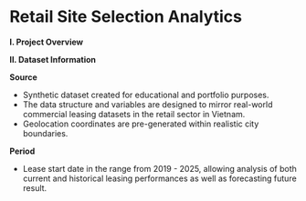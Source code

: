 # Retail Site Selection Analytics

**I. Project Overview**

**II. Dataset Information**

**Source**

- Synthetic dataset created for educational and portfolio purposes.
- The data structure and variables are designed to mirror real-world commercial leasing datasets in the retail sector in Vietnam.
- Geolocation coordinates are pre-generated within realistic city boundaries.

**Period**

- Lease start date in the range from 2019 - 2025, allowing analysis of both current and historical leasing performances as well as forecasting future result.
